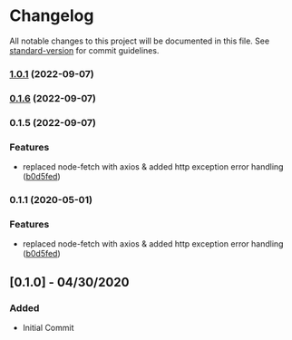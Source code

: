 # Changelog

All notable changes to this project will be documented in this file. See [standard-version](https://github.com/conventional-changelog/standard-version) for commit guidelines.

### [1.0.1](https://github.com/saqueib/gatsby-source-statamic/compare/v0.1.6...v1.0.1) (2022-09-07)

### [0.1.6](https://github.com/saqueib/gatsby-source-statamic/compare/v0.1.5...v0.1.6) (2022-09-07)

### 0.1.5 (2022-09-07)


### Features

* replaced node-fetch with axios & added http exception error handling ([b0d5fed](https://github.com/robertguss/gatsby-source-statamic/commit/b0d5fed332144f51d7ed2535ec0a892358e41635))

### 0.1.1 (2020-05-01)


### Features

* replaced node-fetch with axios & added http exception error handling ([b0d5fed](https://github.com/robertguss/gatsby-source-statamic/commit/b0d5fed332144f51d7ed2535ec0a892358e41635))

## [0.1.0] - 04/30/2020

### Added

- Initial Commit
